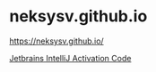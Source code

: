 # neksysv.github.io

<https://neksysv.github.io/>

[Jetbrains IntelliJ Activation Code](https://gist.github.com/ihabhamad/3fc931475b1fcc4528ec43be6fae624e.)
